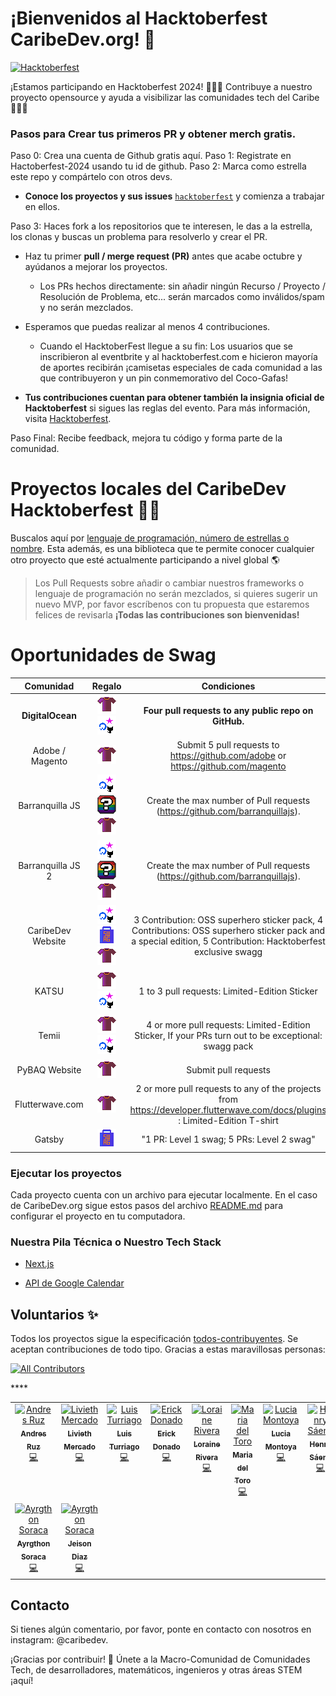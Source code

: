 # ¡Bienvenidos al Hacktoberfest CaribeDev.org! 🎉

[![Hacktoberfest](https://img.shields.io/badge/Hacktoberfest-2024-blueviolet?style=for-the-badge&logo=hacktoberfest)](https://hacktoberfest.com/)

¡Estamos participando en Hacktoberfest 2024! 🎃🍻✨ Contribuye a nuestro proyecto opensource y ayuda a visibilizar las comunidades tech del Caribe 🌴🇨🇴

### Pasos para Crear tus primeros PR y obtener merch gratis.

Paso 0: Crea una cuenta de Github gratis aquí.
Paso 1: Registrate en Hactoberfest-2024 usando tu id de github.
Paso 2: Marca como estrella este repo y compártelo con otros devs.

 - **Conoce los proyectos y sus issues** [`hacktoberfest`](https://github.com/caribedev/caribedev.org/issues) y comienza a trabajar en ellos.

Paso 3: Haces fork a los repositorios que te interesen, le das a la estrella, los clonas y buscas un problema para resolverlo y crear el PR.

- Haz tu primer **pull / merge request (PR)** antes que acabe octubre y ayúdanos a mejorar los proyectos.

  - Los PRs hechos directamente: sin añadir ningún Recurso / Proyecto / Resolución de Problema, etc... serán marcados como inválidos/spam y no serán mezclados.

- Esperamos que puedas realizar al menos 4 contribuciones.

   - Cuando el HacktoberFest llegue a su fin: Los usuarios que se inscribieron al eventbrite y al hacktoberfest.com e hicieron mayoría de aportes recibirán ¡camisetas especiales de cada comunidad a las que contribuyeron y un pin conmemorativo del Coco-Gafas!

- **Tus contribuciones cuentan para obtener también la insignia oficial de Hacktoberfest** si sigues las reglas del evento. Para más información, visita [Hacktoberfest](https://hacktoberfest.com).

Paso Final: Recibe feedback, mejora tu código y forma parte de la comunidad. 


# Proyectos locales del CaribeDev Hacktoberfest 🌴🥥



Buscalos aquí por [lenguaje de programación, número de estrellas o nombre](https://finder.usmans.me/repos/javascript?q=caribe-page). Esta además, es una biblioteca que te permite conocer cualquier otro proyecto que esté actualmente participando a nivel global 🌎

 > Los Pull Requests sobre añadir o cambiar nuestros frameworks o lenguaje de programación no serán mezclados, si quieres sugerir un nuevo MVP, por favor escríbenos con tu propuesta que estaremos felices de revisarla **¡Todas las contribuciones son bienvenidas!**
  

# Oportunidades de Swag

| Comunidad | Regalo | Condiciones | Detalles |
| :---: | :---: | :---: | --- |
| **DigitalOcean** | **![Shirt](icons/tshirt.png) ![Stickers](icons/stickers.png)** | **Four pull requests to any public repo on GitHub.** | **[hacktoberfest.com](http://hacktoberfest.com/)** |
| Adobe / Magento | ![Shirt](icons/tshirt.png) | Submit 5 pull requests to <https://github.com/adobe> or <https://github.com/magento> | [Details](<https://opensource.adobe.com/squashtoberfest/>)|
| Barranquilla JS | ![Stickers](icons/stickers.png) ![pin](icons/other.png) ![Shirt](icons/tshirt.png) | Create the max number of Pull requests (https://github.com/barranquillajs).| [Details](https://github.com/barranquillajs/official-page/issues/18)|
| Barranquilla JS 2 | ![Stickers](icons/stickers.png) ![pin](icons/other.png) ![Shirt](icons/tshirt.png) | Create the max number of Pull requests (https://github.com/barranquillajs).| [Details 2](https://github.com/barranquillajs/official-page/issues/19)|
| CaribeDev Website | ![Stickers](icons/stickers.png) ![Swag](icons/swag.png) ![Shirt](icons/tshirt.png) | 3 Contribution: OSS superhero sticker pack, 4 Contributions: OSS superhero sticker pack and a special edition, 5 Contribution: Hacktoberfest exclusive swagg | [Details](https://github.com/caribe-dev/caribe-page) |
| KATSU | ![Shirt](icons/tshirt.png) ![Stickers](icons/stickers.png) | 1 to 3 pull requests: Limited-Edition Sticker | [Details](https://github.com/PyBAQ/katsu) |
| Temii | ![Shirt](icons/tshirt.png) ![Stickers](icons/stickers.png) | 4 or more pull requests: Limited-Edition Sticker, If your PRs turn out to be exceptional: swagg pack | [Details](https://github.com/PyBAQ/temii) |
| PyBAQ Website | ![Shirt](icons/tshirt.png) | Submit pull requests | [Details](https://github.com/PyBAQ/website)|
| Flutterwave.com | ![Shirt](icons/tshirt.png) | 2 or more pull requests to any of the projects from https://developer.flutterwave.com/docs/plugins : Limited-Edition T-shirt | [Details](https://twitter.com/Ace_KYD) |
| Gatsby | ![Swag](icons/swag.png) | "1 PR: Level 1 swag; 5 PRs: Level 2 swag" | [Details](https://github.com/gatsbyjs/store.gatsbyjs.org) |

### Ejecutar los proyectos


Cada proyecto cuenta con un archivo para ejecutar localmente. En el caso de CaribeDev.org sigue estos pasos del archivo [README.md](https://github.com/Caribe-Dev/caribe-page/blob/main/README.md) para configurar el proyecto en tu computadora.

### Nuestra Pila Técnica o Nuestro Tech Stack

- [Next.js](https://nextjs.org/)

- [API de Google Calendar](https://developers.google.com/calendar/api/guides/overview)


## Voluntarios ✨

Todos los proyectos sigue la especificación [todos-contribuyentes](https://github.com/all-contributors/all-contributors). Se aceptan contribuciones de todo tipo. Gracias a estas maravillosas personas:

 [![All Contributors](https://img.shields.io/badge/all_contributors-12-orange.svg?style=flat-square)](#contributors-)

<table>

<tbody>

<tr>

<td  align="center"  valign="top"  width="14.28%"><a  href=""><img  src="https://res.cloudinary.com/dpu0uajtw/image/upload/v1731987236/andres-ruz_aevizp.jpg"  width="100px;"  alt="Andres Ruz"/><br /><sub><b>Andres Ruz</b></sub></a><br /> <a  href=""  title="Code">💻</a></td>

<td  align="center"  valign="top"  width="14.28%"><a  href=""><img  src="https://res.cloudinary.com/dpu0uajtw/image/upload/v1731987241/livieth-mercado_wmurkc.jpg"  width="100px;"  alt="Livieth Mercado"/><br /><sub><b>Livieth Mercado</b></sub></a><br /><a  href=""  title="Code">💻</a> </td>

<td  align="center"  valign="top"  width="14.28%"><a  href=""><img  src="https://res.cloudinary.com/dpu0uajtw/image/upload/v1731987987/luis-turriago_iwdve0.png"  width="100px;"  alt="Luis Turriago"/><br /><sub><b>Luis Turriago</b></sub></a><br /><a  href=""  title="Code">💻</a> </td>

<td  align="center"  valign="top"  width="14.28%"><a  href=""><img  src="https://res.cloudinary.com/dpu0uajtw/image/upload/v1731987240/erick-donado_q37wow.jpg"  width="100px;"  alt="Erick Donado"/><br /><sub><b>Erick Donado</b></sub></a><br /><a  href=""  title="Code">💻</a></td>

<td  align="center"  valign="top"  width="14.28%"><a  href=""><img  src="https://res.cloudinary.com/dpu0uajtw/image/upload/v1731987242/loraine-rivera_zqvu2n.png"  width="100px;"  alt="Loraine Rivera"/><br /><sub><b>Loraine Rivera</b></sub></a><br /><a  href=""  title="Code">💻</a> </td>

<td  align="center"  valign="top"  width="14.28%"><a  href=""><img  src="https://res.cloudinary.com/dpu0uajtw/image/upload/v1731987240/maria-del-toro_n8sqnb.png"  width="100px;"  alt="Maria del Toro"/><br /><sub><b>Maria del Toro</b></sub></a><br /><a  href=""  title="Code">💻</a> </td>

<td  align="center"  valign="top"  width="14.28%"><a  href=""><img  src="https://media.licdn.com/dms/image/v2/D4E03AQEggFDl9fgbuw/profile-displayphoto-shrink_200_200/profile-displayphoto-shrink_200_200/0/1724422903623?e=1735171200&v=beta&t=qhYUWs9b4O9LrotOQaQhiOcPPc7A2jDw6-VKMEs3DOo"  width="100px;"  alt="Lucia Montoya"/><br /><sub><b>Lucia Montoya</b></sub></a><br /><a  href="https://www.linkedin.com/in/lucía-montoya-37b2b1246/?utm_source=share&utm_campaign=share_via&utm_content=profile&utm_medium=ios_app"  title="Code">💻</a></td>

<td  align="center"  valign="top"  width="14.28%"><a  href=""><img  src="https://res.cloudinary.com/dpu0uajtw/image/upload/v1731987239/henry-saenz_j7aq8b.png"  width="100px;"  alt="Henry Sáenz"/><br /><sub><b>Henry Sáenz</b></sub></a><br /><a  href=""  title="Code">💻</a> </td>

<td  align="center"  valign="top"  width="14.28%"><a  href=""><img  src="https://res.cloudinary.com/dpu0uajtw/image/upload/v1731987238/camila-pua_rfg1p4.png"  width="100px;"  alt="Camila Pua"/><br /><sub><b>Camila Pua</b></sub></a><br /><a  href=""  title="Code">💻</a> </td>

<td  align="center"  valign="top"  width="14.28%"><a  href=""><img  src="https://res.cloudinary.com/dpu0uajtw/image/upload/v1731987237/david-jimenez_ederlv.jpg"  width="100px;"  alt="David Jimenez"/><br /><sub><b>David Jimenez</b></sub></a><br /><a  href=""  title="Code">💻</a> </td>****

<td  align="center"  valign="top"  width="14.28%"><a  href=""><img  src="https://res.cloudinary.com/dpu0uajtw/image/upload/v1731987237/francesca-martinez_a9zz8a.jpg"  width="100px;"  alt="Francesca Martinez"/><br /><sub><b>Francesca Martinez</b></sub></a><br /><a  href=""  title="Code">💻</a> </td>

<td  align="center"  valign="top"  width="14.28%"><a  href=""><img  src="https://res.cloudinary.com/dpu0uajtw/image/upload/v1731987784/valentina-de-la-hoz_yqxgyf.png"  width="100px;"  alt="Valentina de la Hoz"/><br /><sub><b>Valentina de la Hoz</b></sub></a><br /><a  href=""  title="Code">💻</a> </td>

<td  align="center"  valign="top"  width="14.28%"><a  href=""><img  src="https://media.licdn.com/dms/image/v2/D4E0BAQGE2Ol4EcvYqA/company-logo_200_200/company-logo_200_200/0/1681590847604/caribe_dev_logo?e=1738195200&v=beta&t=sOxu-FgPiu9PdKa7oRu8yfdS1AUeQbbkDZktQrnbXxk"  width="100px;"  alt="Sebastian Pulido"/><br /><sub><b>Sebastian Pulido</b></sub></a><br /><a  href=""  title="Code">💻</a></td>

<td  align="center"  valign="top"  width="14.28%"><a  href=""><img  src="https://avatars.githubusercontent.com/u/89615320?v=4"  width="100px;"  alt="Josue Perez"/><br /><sub><b>Josue Perez</b></sub></a><br /><a  href=""  title="Code">💻</a> </td>

<td  align="center"  valign="top"  width="14.28%"><a  href=""><img  src="https://media.licdn.com/dms/image/v2/D4E03AQEIf02NkXTOUQ/profile-displayphoto-shrink_200_200/profile-displayphoto-shrink_200_200/0/1727978910010?e=1735171200&v=beta&t=tYLJwhA27AzYZZ-sJKNvLMsB2H2VEE_T5J2XBC0Ex_0"  width="100px;"  alt="Valery Camacho"/><br /><sub><b>Valery Camacho</b></sub></a><br /><a  href=""  title="Code">💻</a> </td>
</tr>

<td  align="center"  valign="top"  width="14.28%"><a  href=""><img  src="https://res.cloudinary.com/dpu0uajtw/image/upload/v1731987236/ayrgthon-soraca_jjcecj.jpg"  width="100px;"  alt="Ayrgthon Soraca"/><br /><sub><b>Ayrgthon Soraca</b></sub></a><br /><a  href=""  title="Code">💻</a> </td>

<td  align="center"  valign="top"  width="14.28%"><a  href=""><img  src="https://res.cloudinary.com/dpu0uajtw/image/upload/v1731987238/jeison-diaz_i1t4zn.png"  width="100px;"  alt="Ayrgthon Soraca"/><br /><sub><b>Jeison Diaz</b></sub></a><br /><a  href=""  title="Code">💻</a> </td>
</tr>
</tr>

</tbody>

</table>

<!-- markdownlint-restore -->

<!-- prettier-ignore-end -->

## Contacto

Si tienes algún comentario, por favor, ponte en contacto con nosotros en instagram: @caribedev. 

¡Gracias por contribuir! 🚀 
Únete a la Macro-Comunidad de Comunidades Tech, de desarrolladores, matemáticos, ingenieros y otras áreas STEM ¡aquí!
